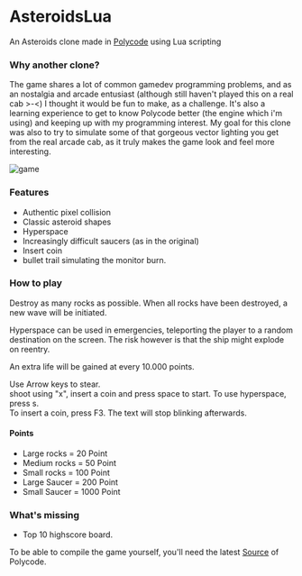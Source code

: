 # AsteroidsLua
An Asteroids clone made in [Polycode](http://www.polycode.org) using Lua scripting

### Why another clone?
The game shares a lot of common gamedev programming problems, and as an nostalgia and arcade entusiast (although still haven't played this on a real cab >-<) I thought it would be fun to make, as a challenge.
It's also a learning experience to get to know Polycode better (the engine which i'm using) and keeping up with my programming interest.
My goal for this clone was also to try to simulate some of that gorgeous vector lighting you get from the real arcade cab, as it truly makes the game look and feel more interesting.

![game](https://thumbs.gfycat.com/PotableJadedCaterpillar-size_restricted.gif)

### Features
* Authentic pixel collision
* Classic asteroid shapes
* Hyperspace
* Increasingly difficult saucers (as in the original)
* Insert coin
* bullet trail simulating the monitor burn.

### How to play
Destroy as many rocks as possible. 
When all rocks have been destroyed, a new wave will be initiated.

Hyperspace can be used in emergencies, teleporting the player to a random destination on the screen. The risk however is that the ship might explode on reentry.

An extra life will be gained at every 10.000 points. 

Use Arrow keys to stear.  
shoot using "x", insert a coin and press space to start.
To use hyperspace, press s.  
To insert a coin, press F3. The text will stop blinking afterwards.  

#### Points
* Large rocks = 20 Point
* Medium rocks = 50 Point
* Small rocks = 100 Point
* Large Saucer = 200 Point
* Small Saucer = 1000 Point

### What's missing
* Top 10 highscore board.

To be able to compile the game yourself, you'll need the latest [Source](https://github.com/ivansafrin/Polycode/tree/goodbye_cmake) of Polycode.
